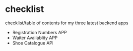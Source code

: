 # checklist

checklist/table of contents for my three latest backend apps

* Registration Numbers APP
* Waiter Availablity APP
* Shoe Catalogue API
